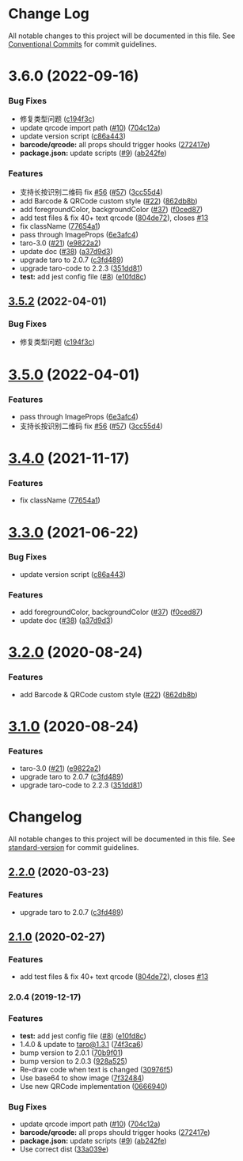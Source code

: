 # Change Log

All notable changes to this project will be documented in this file.
See [Conventional Commits](https://conventionalcommits.org) for commit guidelines.

# 3.6.0 (2022-09-16)


### Bug Fixes

* 修复类型问题 ([c194f3c](https://github.com/molunhui/taro-code/commit/c194f3c69ff749dc3276f986fdb25ec21d73fea8))
* update qrcode import path ([#10](https://github.com/molunhui/taro-code/issues/10)) ([704c12a](https://github.com/molunhui/taro-code/commit/704c12a7722e7d7b4345323b068613e4985a6288))
* update version script ([c86a443](https://github.com/molunhui/taro-code/commit/c86a443a3fdf8faf21370b5b2c37bec385712c50))
* **barcode/qrcode:** all props should trigger hooks ([272417e](https://github.com/molunhui/taro-code/commit/272417e58d086269b97903237a32ec868a4ba9e7))
* **package.json:** update scripts ([#9](https://github.com/molunhui/taro-code/issues/9)) ([ab242fe](https://github.com/molunhui/taro-code/commit/ab242fed426b7fe7083eccdafcc7716602e0f251))


### Features

* 支持长按识别二维码 fix [#56](https://github.com/molunhui/taro-code/issues/56) ([#57](https://github.com/molunhui/taro-code/issues/57)) ([3cc55d4](https://github.com/molunhui/taro-code/commit/3cc55d4e649f187adedf2a614f125fb92fa2b1bc))
* add Barcode & QRCode custom style ([#22](https://github.com/molunhui/taro-code/issues/22)) ([862db8b](https://github.com/molunhui/taro-code/commit/862db8b201538ff9972156b3e0f21e5db72d97a3))
* add foregroundColor, backgroundColor ([#37](https://github.com/molunhui/taro-code/issues/37)) ([f0ced87](https://github.com/molunhui/taro-code/commit/f0ced8728181c298cc44fec110d388666a1b3092))
* add test files & fix 40+ text qrcode ([804de72](https://github.com/molunhui/taro-code/commit/804de72eec2a25fd7dfbef9a0d972fa3136369ab)), closes [#13](https://github.com/molunhui/taro-code/issues/13)
* fix className ([77654a1](https://github.com/molunhui/taro-code/commit/77654a1c3dae1dd7ead687bbdb2fdbbe168c00ff))
* pass through ImageProps ([6e3afc4](https://github.com/molunhui/taro-code/commit/6e3afc4d0aebf1c0c15fdf751131635649b143b4))
* taro-3.0 ([#21](https://github.com/molunhui/taro-code/issues/21)) ([e9822a2](https://github.com/molunhui/taro-code/commit/e9822a26a0dd3d940753b6d12b91193a252f3f0a))
* update doc ([#38](https://github.com/molunhui/taro-code/issues/38)) ([a37d9d3](https://github.com/molunhui/taro-code/commit/a37d9d3a4a2cabb6d925317ebd25c1c4ed1a9a57))
* upgrade taro to 2.0.7 ([c3fd489](https://github.com/molunhui/taro-code/commit/c3fd4898351333fa3e03f95aed1a38ceae09d772))
* upgrade taro-code to 2.2.3 ([351dd81](https://github.com/molunhui/taro-code/commit/351dd81c5c25efa2840b2ab2f88bc425be1e9ab8))
* **test:** add jest config file ([#8](https://github.com/molunhui/taro-code/issues/8)) ([e10fd8c](https://github.com/molunhui/taro-code/commit/e10fd8c57285bcc3980fae7cc4d702cdef0601de))





## [3.5.2](https://github.com/Miaonster/taro-code/compare/v3.5.0...v3.5.2) (2022-04-01)


### Bug Fixes

* 修复类型问题 ([c194f3c](https://github.com/Miaonster/taro-code/commit/c194f3c69ff749dc3276f986fdb25ec21d73fea8))





# [3.5.0](https://github.com/Miaonster/taro-code/compare/v3.4.0...v3.5.0) (2022-04-01)


### Features

* pass through ImageProps ([6e3afc4](https://github.com/Miaonster/taro-code/commit/6e3afc4d0aebf1c0c15fdf751131635649b143b4))
* 支持长按识别二维码 fix [#56](https://github.com/Miaonster/taro-code/issues/56) ([#57](https://github.com/Miaonster/taro-code/issues/57)) ([3cc55d4](https://github.com/Miaonster/taro-code/commit/3cc55d4e649f187adedf2a614f125fb92fa2b1bc))





# [3.4.0](https://github.com/Miaonster/taro-code/compare/v3.3.0...v3.4.0) (2021-11-17)


### Features

* fix className ([77654a1](https://github.com/Miaonster/taro-code/commit/77654a1c3dae1dd7ead687bbdb2fdbbe168c00ff))





# [3.3.0](https://github.com/Miaonster/taro-code/compare/v3.2.0...v3.3.0) (2021-06-22)


### Bug Fixes

* update version script ([c86a443](https://github.com/Miaonster/taro-code/commit/c86a443a3fdf8faf21370b5b2c37bec385712c50))


### Features

* add foregroundColor, backgroundColor ([#37](https://github.com/Miaonster/taro-code/issues/37)) ([f0ced87](https://github.com/Miaonster/taro-code/commit/f0ced8728181c298cc44fec110d388666a1b3092))
* update doc ([#38](https://github.com/Miaonster/taro-code/issues/38)) ([a37d9d3](https://github.com/Miaonster/taro-code/commit/a37d9d3a4a2cabb6d925317ebd25c1c4ed1a9a57))





# [3.2.0](https://github.com/Miaonster/taro-code/compare/v3.1.0...v3.2.0) (2020-08-24)


### Features

* add Barcode & QRCode custom style ([#22](https://github.com/Miaonster/taro-code/issues/22)) ([862db8b](https://github.com/Miaonster/taro-code/commit/862db8b201538ff9972156b3e0f21e5db72d97a3))





# [3.1.0](https://github.com/Miaonster/taro-code/compare/v2.1.0...v3.1.0) (2020-08-24)


### Features

* taro-3.0 ([#21](https://github.com/Miaonster/taro-code/issues/21)) ([e9822a2](https://github.com/Miaonster/taro-code/commit/e9822a26a0dd3d940753b6d12b91193a252f3f0a))
* upgrade taro to 2.0.7 ([c3fd489](https://github.com/Miaonster/taro-code/commit/c3fd4898351333fa3e03f95aed1a38ceae09d772))
* upgrade taro-code to 2.2.3 ([351dd81](https://github.com/Miaonster/taro-code/commit/351dd81c5c25efa2840b2ab2f88bc425be1e9ab8))





# Changelog

All notable changes to this project will be documented in this file. See [standard-version](https://github.com/conventional-changelog/standard-version) for commit guidelines.

## [2.2.0](https://github.com/Miaonster/taro-code/compare/v2.1.0...v2.2.0) (2020-03-23)


### Features

* upgrade taro to 2.0.7 ([c3fd489](https://github.com/Miaonster/taro-code/commit/c3fd4898351333fa3e03f95aed1a38ceae09d772))

## [2.1.0](https://github.com/Miaonster/taro-code/compare/v2.0.4...v2.1.0) (2020-02-27)


### Features

* add test files & fix 40+ text qrcode ([804de72](https://github.com/Miaonster/taro-code/commit/804de72eec2a25fd7dfbef9a0d972fa3136369ab)), closes [#13](https://github.com/Miaonster/taro-code/issues/13)

### 2.0.4 (2019-12-17)


### Features

* **test:** add jest config file ([#8](https://github.com/Miaonster/taro-code/issues/8)) ([e10fd8c](https://github.com/Miaonster/taro-code/commit/e10fd8c57285bcc3980fae7cc4d702cdef0601de))
* 1.4.0 & update to taro@1.3.1 ([74f3ca6](https://github.com/Miaonster/taro-code/commit/74f3ca6ebb7f8e986fb7959f886b7cd8e2a2ba37))
* bump version to 2.0.1 ([70b9f01](https://github.com/Miaonster/taro-code/commit/70b9f0169ab8b3d8205bf2da7766bea635368b5f))
* bump version to 2.0.3 ([928a525](https://github.com/Miaonster/taro-code/commit/928a525bef5391a729509e79536b90d07aa0d733))
* Re-draw code when text is changed ([30976f5](https://github.com/Miaonster/taro-code/commit/30976f5bf7a380666d831ecb6b7b2ddc3b58e9ab))
* Use base64 to show image ([7f32484](https://github.com/Miaonster/taro-code/commit/7f32484e6442cc4ba75b861a15c95b3bab2ef1a6))
* Use new QRCode implementation ([0666940](https://github.com/Miaonster/taro-code/commit/066694001db1d6325ebcadb79ba926789542d52e))


### Bug Fixes

* update qrcode import path ([#10](https://github.com/Miaonster/taro-code/issues/10)) ([704c12a](https://github.com/Miaonster/taro-code/commit/704c12a7722e7d7b4345323b068613e4985a6288))
* **barcode/qrcode:** all props should trigger hooks ([272417e](https://github.com/Miaonster/taro-code/commit/272417e58d086269b97903237a32ec868a4ba9e7))
* **package.json:** update scripts ([#9](https://github.com/Miaonster/taro-code/issues/9)) ([ab242fe](https://github.com/Miaonster/taro-code/commit/ab242fed426b7fe7083eccdafcc7716602e0f251))
* Use correct dist ([33a039e](https://github.com/Miaonster/taro-code/commit/33a039ee29c33473484008c9bf12bc0aba0bf337))
